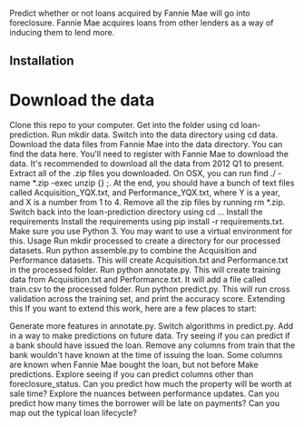 Predict whether or not loans acquired by Fannie Mae will go into foreclosure. Fannie Mae acquires loans from other lenders as a way of inducing them to lend more.
## Installation
# Download the data
Clone this repo to your computer.
Get into the folder using cd loan-prediction.
Run mkdir data.
Switch into the data directory using cd data.
Download the data files from Fannie Mae into the data directory.
You can find the data here.
You'll need to register with Fannie Mae to download the data.
It's recommended to download all the data from 2012 Q1 to present.
Extract all of the .zip files you downloaded.
On OSX, you can run find ./ -name \*.zip -exec unzip {} \;.
At the end, you should have a bunch of text files called Acquisition_YQX.txt, and Performance_YQX.txt, where Y is a year, and X is a number from 1 to 4.
Remove all the zip files by running rm *.zip.
Switch back into the loan-prediction directory using cd ...
Install the requirements
Install the requirements using pip install -r requirements.txt.
Make sure you use Python 3.
You may want to use a virtual environment for this.
Usage
Run mkdir processed to create a directory for our processed datasets.
Run python assemble.py to combine the Acquisition and Performance datasets.
This will create Acquisition.txt and Performance.txt in the processed folder.
Run python annotate.py.
This will create training data from Acquisition.txt and Performance.txt.
It will add a file called train.csv to the processed folder.
Run python predict.py.
This will run cross validation across the training set, and print the accuracy score.
Extending this
If you want to extend this work, here are a few places to start:

Generate more features in annotate.py.
Switch algorithms in predict.py.
Add in a way to make predictions on future data.
Try seeing if you can predict if a bank should have issued the loan.
Remove any columns from train that the bank wouldn't have known at the time of issuing the loan.
Some columns are known when Fannie Mae bought the loan, but not before
Make predictions.
Explore seeing if you can predict columns other than foreclosure_status.
Can you predict how much the property will be worth at sale time?
Explore the nuances between performance updates.
Can you predict how many times the borrower will be late on payments?
Can you map out the typical loan lifecycle?
